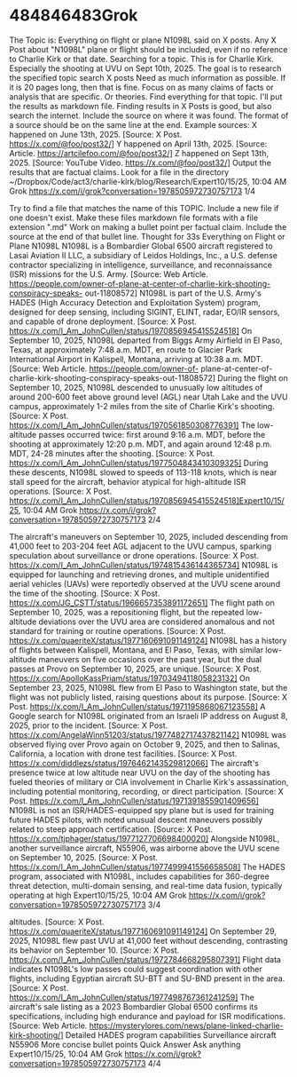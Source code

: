 # 484846483Grok

The Topic is: Everything on flight or plane N1098L said on X 
posts. Any X Post about "N1098L" plane or flight should be 
included, even if no reference to Charlie Kirk or that date.
Searching for a topic.
This is for Charlie Kirk. Especially the shooting at UVU on Sept 
10th, 2025. The goal is to research the specified topic search X 
posts
Need as much information as possible. If it is 20 pages long, 
then that is fine. Focus on as many claims of facts or 
analysis that are specific. Or theories. 
Find everything for that topic. I'll put the results as 
markdown file.
Finding results in X Posts is good, but also search the 
internet.
Include the source on where it was found.
The format of a source should be on the same line at the 
end.
Example sources:
X happened on June 13th, 2025. [Source: X Post. 
https://x.com/@foo/post32/]
Y happened on April 13th, 2025. [Source: Article. 
https://artcilefoo.com/@foo/post32/]
Z happened on Sept 13th, 2025. [Source: YouTube 
Video. https://x.com/@foo/post32/]
Output the results that are factual claims.
Look for a file in the directory 
~/Dropbox/Code/act3/charlie-kirk/blog/Research/Expert10/15/25, 10:04 AM Grok
https://x.com/i/grok?conversation=1978505972730757173 1/4

Try to find a file that matches the name of this TOPIC. 
Include a new file if one doesn't exist.
Make these files markdown file formats with a file extension 
".md"
Work on making a bullet point per factual claim. Include the 
source at the end of that bullet line.
Thought for 33s
Everything on Flight or Plane N1098L
N1098L is a Bombardier Global 6500 aircraft registered to Lasai Aviation II LLC, a subsidiary of 
Leidos Holdings, Inc., a U.S. defense contractor specializing in intelligence, surveillance, and 
reconnaissance (ISR) missions for the U.S. Army. [Source: Web Article. 
https://people.com/owner-of-plane-at-center-of-charlie-kirk-shooting-conspiracy-speaks-
out-11808572]
N1098L is part of the U.S. Army's HADES (High Accuracy Detection and Exploitation System) 
program, designed for deep sensing, including SIGINT, ELINT, radar, EO/IR sensors, and 
capable of drone deployment. [Source: X Post. 
https://x.com/I_Am_JohnCullen/status/1970856945415524518]
On September 10, 2025, N1098L departed from Biggs Army Airfield in El Paso, Texas, at 
approximately 7:48 a.m. MDT, en route to Glacier Park International Airport in Kalispell, 
Montana, arriving at 10:38 a.m. MDT. [Source: Web Article. https://people.com/owner-of-
plane-at-center-of-charlie-kirk-shooting-conspiracy-speaks-out-11808572]
During the flight on September 10, 2025, N1098L descended to unusually low altitudes of 
around 200-600 feet above ground level (AGL) near Utah Lake and the UVU campus, 
approximately 1-2 miles from the site of Charlie Kirk's shooting. [Source: X Post. 
https://x.com/I_Am_JohnCullen/status/1970561850308776391]
The low-altitude passes occurred twice: first around 9:16 a.m. MDT, before the shooting at 
approximately 12:20 p.m. MDT, and again around 12:48 p.m. MDT, 24-28 minutes after the 
shooting. [Source: X Post. https://x.com/I_Am_JohnCullen/status/1977504843410309325]
During these descents, N1098L slowed to speeds of 113-118 knots, which is near stall speed 
for the aircraft, behavior atypical for high-altitude ISR operations. [Source: X Post. 
https://x.com/I_Am_JohnCullen/status/1970856945415524518]Expert10/15/25, 10:04 AM Grok
https://x.com/i/grok?conversation=1978505972730757173 2/4

The aircraft's maneuvers on September 10, 2025, included descending from 41,000 feet to 
203-204 feet AGL adjacent to the UVU campus, sparking speculation about surveillance or 
drone operations. [Source: X Post. 
https://x.com/I_Am_JohnCullen/status/1974815436144365734]
N1098L is equipped for launching and retrieving drones, and multiple unidentified aerial 
vehicles (UAVs) were reportedly observed at the UVU scene around the time of the shooting. 
[Source: X Post. https://x.com/JG_CSTT/status/1966657353891172651]
The flight path on September 10, 2025, was a repositioning flight, but the repeated low-
altitude deviations over the UVU area are considered anomalous and not standard for training 
or routine operations. [Source: X Post. https://x.com/quaeriteX/status/1977160691091149124]
N1098L has a history of flights between Kalispell, Montana, and El Paso, Texas, with similar 
low-altitude maneuvers on five occasions over the past year, but the dual passes at Provo on 
September 10, 2025, are unique. [Source: X Post. 
https://x.com/ApolloKassPriam/status/1970349411805823132]
On September 23, 2025, N1098L flew from El Paso to Washington state, but the flight was not 
publicly listed, raising questions about its purpose. [Source: X Post. 
https://x.com/I_Am_JohnCullen/status/1971195868067123558]
A Google search for N1098L originated from an Israeli IP address on August 8, 2025, prior to 
the incident. [Source: X Post. https://x.com/AngelaWinn51203/status/1977482717437821142]
N1098L was observed flying over Provo again on October 9, 2025, and then to Salinas, 
California, a location with drone test facilities. [Source: X Post. 
https://x.com/diddlezs/status/1976462143529812066]
The aircraft's presence twice at low altitude near UVU on the day of the shooting has fueled 
theories of military or CIA involvement in Charlie Kirk's assassination, including potential 
monitoring, recording, or direct participation. [Source: X Post. 
https://x.com/I_Am_JohnCullen/status/1971391855901409656]
N1098L is not an ISR/HADES-equipped spy plane but is used for training future HADES pilots, 
with noted unusual descent maneuvers possibly related to steep approach certification. 
[Source: X Post. https://x.com/tjphager/status/1977127706698400020]
Alongside N1098L, another surveillance aircraft, N55906, was airborne above the UVU scene 
on September 10, 2025. [Source: X Post. 
https://x.com/I_Am_JohnCullen/status/1977499941556658508]
The HADES program, associated with N1098L, includes capabilities for 360-degree threat 
detection, multi-domain sensing, and real-time data fusion, typically operating at high 
Expert10/15/25, 10:04 AM Grok
https://x.com/i/grok?conversation=1978505972730757173 3/4

altitudes. [Source: X Post. https://x.com/quaeriteX/status/1977160691091149124]
On September 29, 2025, N1098L flew past UVU at 41,000 feet without descending, 
contrasting its behavior on September 10. [Source: X Post. 
https://x.com/I_Am_JohnCullen/status/1972784668295807391]
Flight data indicates N1098L's low passes could suggest coordination with other flights, 
including Egyptian aircraft SU-BTT and SU-BND present in the area. [Source: X Post. 
https://x.com/I_Am_JohnCullen/status/1977498767361241259]
The aircraft's sale listing as a 2023 Bombardier Global 6500 confirms its specifications, 
including high endurance and payload for ISR modifications. [Source: Web Article. 
https://mysterylores.com/news/plane-linked-charlie-kirk-shooting/]
Detailed HADES program capabilities
Surveillance aircraft N55906
More concise bullet points
Quick Answer
Ask anything
Expert10/15/25, 10:04 AM Grok
https://x.com/i/grok?conversation=1978505972730757173 4/4